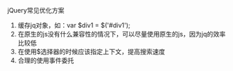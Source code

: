 jQuery常见优化方案
1. 缓存jq对象，如：var $div1 = $('#div1');
2. 在原生的js没有什么兼容性的情况下，可以尽量使用原生的js，因为jq的效率比较低
3. 在使用$选择器的时候应该指定上下文，提高搜索速度
4. 合理的使用事件委托